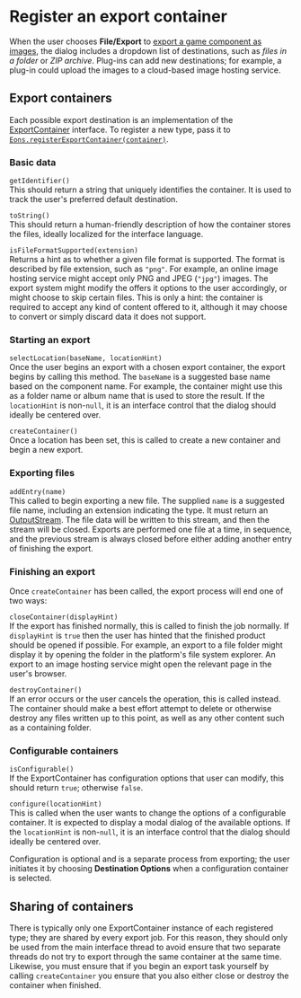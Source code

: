# Register an export container

When the user chooses **File/Export** to [export a game component as images](um-gc-export.md), the dialog includes a dropdown list of destinations, such as *files in a folder* or *ZIP archive*. Plug-ins can add new destinations; for example, a plug-in could upload the images to a cloud-based image hosting service.

## Export containers

Each possible export destination is an implementation of the [ExportContainer](assets/javadoc/ca/cgjennings/apps/arkham/ExportContainer.html) interface. To register a new type, pass it to [`Eons.registerExportContainer(container)`](assets/javadoc/ca/cgjennings/apps/arkham/StrangeEons.html#registerExportContainer-ca.cgjennings.apps.arkham.ExportContainer-).

### Basic data

`getIdentifier()`  
This should return a string that uniquely identifies the container. It is used to track the user's preferred default destination.

`toString()`  
This should return a human-friendly description of how the container stores the files, ideally localized for the interface language.

`isFileFormatSupported(extension)`  
Returns a hint as to whether a given file format is supported. The format is described by file extension, such as `"png"`. For example, an online image hosting service might accept only PNG and JPEG (`"jpg"`) images. The export system might modify the offers it options to the user accordingly, or might choose to skip certain files. This is only a hint: the container is required to accept any kind of content offered to it, although it may choose to convert or simply discard data it does not support.

### Starting an export

`selectLocation(baseName, locationHint)`  
Once the user begins an export with a chosen export container, the export begins by calling this method. The `baseName` is a suggested base name based on the component name. For example, the container might use this as a folder name or album name that is used to store the result. If the `locationHint` is non-`null`, it is an interface control that the dialog should ideally be centered over.

`createContainer()`  
Once a location has been set, this is called to create a new container and begin a new export.

### Exporting files

`addEntry(name)`  
This called to begin exporting a new file. The supplied `name` is a suggested file name, including an extension indicating the type. It must return an [OutputStream](https://docs.oracle.com/javase/8/docs/api/java/io/OutputStream.html). The file data will be written to this stream, and then the stream will be closed. Exports are performed one file at a time, in sequence, and the previous stream is always closed before either adding another entry of finishing the export.

### Finishing an export

Once `createContainer` has been called, the export process will end one of two ways:

`closeContainer(displayHint)`  
If the export has finished normally, this is called to finish the job normally. If `displayHint` is `true` then the user has hinted that the finished product should be opened if possible. For example, an export to a file folder might display it by opening the folder in the platform's file system explorer. An export to an image hosting service might open the relevant page in the user's browser.

`destroyContainer()`  
If an error occurs or the user cancels the operation, this is called instead. The container should make a best effort attempt to delete or otherwise destroy any files written up to this point, as well as any other content such as a containing folder.

### Configurable containers

`isConfigurable()`  
If the ExportContainer has configuration options that user can modify, this should return `true`; otherwise `false`.

`configure(locationHint)`  
This is called when the user wants to change the options of a configurable container. It is expected to display a modal dialog of the available options. If the `locationHint` is non-`null`, it is an interface control that the dialog should ideally be centered over.

Configuration is optional and is a separate process from exporting; the user initiates it by choosing **Destination Options** when a configuration container is selected.

## Sharing of containers

There is typically only one ExportContainer instance of each registered type; they are shared by every export job. For this reason, they should only be used from the main interface thread to avoid ensure that two separate threads do not try to export through the same container at the same time. Likewise, you must ensure that if you begin an export task yourself by calling `createContainer` you ensure that you also either close or destroy the container when finished.